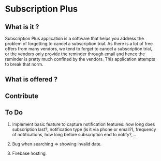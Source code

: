 # Subscription Plus

## What is it ?

Subscription Plus application is a software that helps you address the problem of forgetting to cancel a subscription trial. As there is a lot of free offers from many vendors, we tend to forget to cancel a subscription trial, or the vendors only provide the reminder through email and hence the reminder is pretty much confined by the vendors. This application attempts to break that norm.

## What is offered ?

## Contribute

## To Do

1. Implement basic feature to capture notification features: how long does subscription last?, notification type (is it via phone or email?), frequency of notifications, how long before subscription end to notify?,...

2. Bug when searching => showing invalid date.

3. Firebase hosting.
